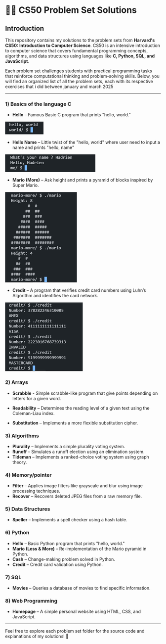 # 👨‍💻 CS50 Problem Set Solutions

## Introduction  
This repository contains my solutions to the problem sets from **Harvard's CS50: Introduction to Computer Science**. CS50 is an intensive introduction to computer science that covers fundamental programming concepts, algorithms, and data structures using languages like **C, Python, SQL, and JavaScript**.  

Each problem set challenges students with practical programming tasks that reinforce computational thinking and problem-solving skills. Below, you will find an organized list of all the problem sets, each with its respective exercises that i did between january and march 2025

---

### 1) Basics of the language C
- **Hello** – Famous Basic C program that prints "hello, world."

![](~Images/hello_world.png)
- **Hello Name** – Little twist of the "hello, world" where user need to input a name and prints "hello, name"

![](~Images/hello_me.png)

- **Mario (More)** – Ask height and prints a pyramid of blocks inspired by Super Mario.

![](~Images/mario-more.png)
  
- **Credit** – A program that verifies credit card numbers using Luhn’s Algorithm and identifies the card network.
 
![](~Images/credit.png)

### 2) Arrays  
- **Scrabble** - Simple scrabble-like program that give points depending on letters for a given word.
  
- **Readability** – Determines the reading level of a given text using the Coleman-Liau index.  
- **Substitution** – Implements a more flexible substitution cipher.  

### 3) Algorithms  
- **Plurality** – Implements a simple plurality voting system.  
- **Runoff** – Simulates a runoff election using an elimination system.  
- **Tideman** – Implements a ranked-choice voting system using graph theory.  

### 4) Memory/pointer
- **Filter** – Applies image filters like grayscale and blur using image processing techniques.  
- **Recover** – Recovers deleted JPEG files from a raw memory file.  

### 5) Data Structures  
- **Speller** – Implements a spell checker using a hash table.   

### 6) Python  
- **Hello** – Basic Python program that prints "hello, world."  
- **Mario (Less & More)** – Re-implementation of the Mario pyramid in Python.  
- **Cash** – Change-making problem solved in Python.  
- **Credit** – Credit card validation using Python.  

### 7) SQL  
- **Movies** – Queries a database of movies to find specific information.  

### 8) Web Programming  
- **Homepage** – A simple personal website using HTML, CSS, and JavaScript.  

---

Feel free to explore each problem set folder for the source code and explanations of my solutions! 🚀  
